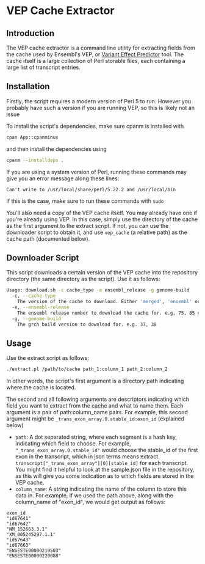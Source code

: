 # VEP Cache Extractor
## Introduction
The VEP cache extractor is a command line utility for extracting fields from the
cache used by Ensembl's VEP, or [Variant Effect Predictor](http://asia.ensembl.org/info/docs/tools/vep/index.html)
tool. The cache itself is a large collection of Perl storable files, each
containing a large list of transcript entries.

## Installation

Firstly, the script requires a modern version of Perl 5 to run. However you probably have such a version if you are running VEP, so this is likely not an issue

To install the script's dependencies, make sure cpanm is installed with
```bash
cpan App::cpanminus
```
and then install the dependencies using
```bash
cpanm --installdeps .
```
If you are using a system version of Perl, running these commands may give you an error message
along these lines: 
```
Can't write to /usr/local/share/perl/5.22.2 and /usr/local/bin
```
If this is the case, make sure to run these commands with `sudo`

You'll also need a copy of the VEP cache itself. You may already have one if you're already using VEP. In this case,
simply use the directory of the cache as the first argument to the extract script. If not, you can use the downloader script to obtain it,
and use `vep_cache` (a relative path) as the cache path
(documented below).

## Downloader Script
This script downloads a certain version of the VEP cache into the repository
directory (the same directory as the script). Use it as follows:

```bash
Usage: download.sh -c cache_type -e ensembl_release -g genome-build
  -c, --cache-type
    The version of the cache to download. Either 'merged', 'ensembl' or 'refseq'
  -e, --ensembl-release
    The ensembl release number to download the cache for. e.g. 75, 85 etc.
  -g, --genome-build
    The grch build version to download for. e.g. 37, 38
```

## Usage
Use the extract script as follows:
```bash
./extract.pl /path/to/cache path_1:column_1 path_2:column_2
```
In other words, the script's first argument is a directory path indicating where
the cache is located.

The second and all following arguments are descriptors indicating which field you
want to extract from the cache and what to name them. Each argument is a pair of
path:column_name pairs. For example, this second argument might be `_trans_exon_array.0.stable_id:exon_id` (explained below)

* `path`: A dot separated string, where each segment is a hash key, indicating
which field to choose. For example, `"_trans_exon_array.0.stable_id"` would choose the stable_id of the first exon
in the transcript, which in json terms means extract `transcript["_trans_exon_array"][0][stable_id]` for each transcript.
You might find it helpful to look at the sample.json file in the repository, as this will give you some indication as to which fields are stored in the VEP cache.
* `column_name`: A string indicating the name of the column to store this data in.
For example, if we used the path above, along with the column_name of "exon_id",
we would get output as follows:
```
exon_id
"id67641"
"id67642"
"NM_152663.3.1"
"XM_005245297.1.1"
"id67643"
"id67663"
"ENSESTE00000219503"
"ENSESTE00000220088"
```
